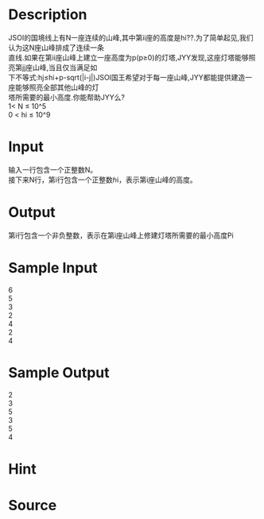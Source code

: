 
# Description

<div class="content"><div>JSOI的国境线上有N一座连续的山峰,其中第ii座的高度是hi??.为了简单起见,我们认为这N座山峰排成了连续一条</div>
<div>直线.如果在第ii座山峰上建立一座高度为p(p≥0)的灯塔,JYY发现,这座灯塔能够照亮第jj座山峰,当且仅当满足如</div>
<div>下不等式:hj≤hi+p-sqrt(|i-j|)JSOI国王希望对于每一座山峰,JYY都能提供建造一座能够照亮全部其他山峰的灯</div>
<div>塔所需要的最小高度.你能帮助JYY么?</div>
<div>1&lt; N ≤ 10^5</div>
<div>0 &lt; hi ≤ 10^9</div></div>

# Input

<div class="content"><div>输入一行包含一个正整数N。</div>
<div>接下来N行，第i行包含一个正整数ℎi，表示第i座山峰的高度。</div>
<div></div></div>

# Output

<div class="content"><div>第i行包含一个非负整数，表示在第i座山峰上修建灯塔所需要的最小高度Pi</div>
<div></div></div>

# Sample Input

<div class="content"><span class="sampledata">6<br/>
5<br/>
3<br/>
2<br/>
4<br/>
2<br/>
4</span></div>

# Sample Output

<div class="content"><span class="sampledata">2<br/>
3<br/>
5<br/>
3<br/>
5<br/>
4</span></div>

# Hint

<div class="content"><p></p></div>

# Source

<div class="content"><p><a href="problemset.php?search="></a></p></div>

